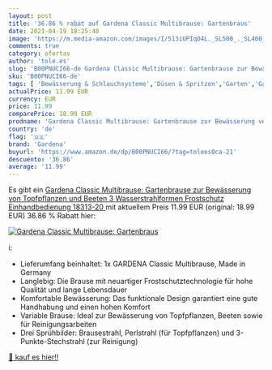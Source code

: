 ```yaml
---
layout: post
title: '36.86 % rabat auf Gardena Classic Multibrause: Gartenbraus'
date: 2021-04-19 18:25:48
image: 'https://m.media-amazon.com/images/I/513iUPIqO4L._SL500_._SL400_.jpg'
comments: true
category: ofertas
author: 'tole.es'
slug: 'B00PNUCI66-de Gardena Classic Multibrause: Gartenbrause zur Bewässerung...'
sku: 'B00PNUCI66-de'
tags: [ 'Bewässerung & Schlauchsysteme','Düsen & Spritzen','Garten','Gartenarbeit','Regular Stores','Shops','gardena', ]
actualPrice: 11.99 EUR
currency: EUR
price: 11.99
comparePrice: 18.99 EUR
prodname: 'Gardena Classic Multibrause: Gartenbrause zur Bewässerung von Topfpflanzen und Beeten  3 Wasserstrahlformen  Frostschutz  Einhandbedienung  18313-20 '
country: 'de'
flag: '🇩🇪'
brand: 'Gardena'
buyurl: 'https://www.amazon.de/dp/B00PNUCI66/?tag=tolees0ca-21'
descuento: '36.86'
average: '11.99'
---
```


Es gibt ein [Gardena Classic Multibrause: Gartenbrause zur Bewässerung von Topfpflanzen und Beeten  3 Wasserstrahlformen  Frostschutz  Einhandbedienung  18313-20 ](https://www.amazon.de/dp/B00PNUCI66/?tag=tolees0ca-21) mit aktuellem Preis 11.99 EUR (original: 18.99 EUR) 36.86 % Rabatt hier:

[![Gardena Classic Multibrause: Gartenbraus](https://m.media-amazon.com/images/I/513iUPIqO4L._SL500_._SL400_.jpg)](https://www.amazon.de/dp/B00PNUCI66/?tag=tolees0ca-21)

ℹ️:

- Lieferumfang beinhaltet: 1x GARDENA Classic Multibrause, Made in Germany
- Langlebig: Die Brause mit neuartiger Frostschutztechnologie für hohe Qualität und lange Lebensdauer
- Komfortable Bewässerung: Das funktionale Design garantiert eine gute Handhabung und einen hohen Komfort
- Variable Brause: Ideal zur Bewässerung von Topfpflanzen, Beeten sowie für Reinigungsarbeiten
- Drei Sprühbilder: Brausestrahl, Perlstrahl (für Topfpflanzen) und 3-Punkte-Stechstrahl (zur Reinigung)

[🛒 kauf es hier!!](https://www.amazon.de/dp/B00PNUCI66/?tag=tolees0ca-21)

